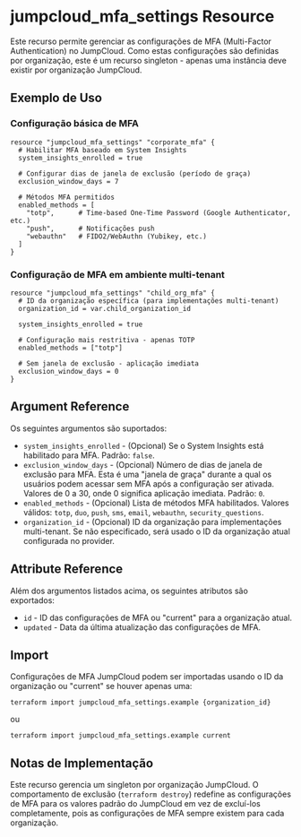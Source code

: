 # jumpcloud_mfa_settings Resource

Este recurso permite gerenciar as configurações de MFA (Multi-Factor Authentication) no JumpCloud. Como estas configurações são definidas por organização, este é um recurso singleton - apenas uma instância deve existir por organização JumpCloud.

## Exemplo de Uso

### Configuração básica de MFA

```hcl
resource "jumpcloud_mfa_settings" "corporate_mfa" {
  # Habilitar MFA baseado em System Insights
  system_insights_enrolled = true
  
  # Configurar dias de janela de exclusão (período de graça)
  exclusion_window_days = 7
  
  # Métodos MFA permitidos
  enabled_methods = [
    "totp",      # Time-based One-Time Password (Google Authenticator, etc.)
    "push",      # Notificações push
    "webauthn"   # FIDO2/WebAuthn (Yubikey, etc.)
  ]
}
```

### Configuração de MFA em ambiente multi-tenant

```hcl
resource "jumpcloud_mfa_settings" "child_org_mfa" {
  # ID da organização específica (para implementações multi-tenant)
  organization_id = var.child_organization_id
  
  system_insights_enrolled = true
  
  # Configuração mais restritiva - apenas TOTP
  enabled_methods = ["totp"]
  
  # Sem janela de exclusão - aplicação imediata
  exclusion_window_days = 0
}
```

## Argument Reference

Os seguintes argumentos são suportados:

* `system_insights_enrolled` - (Opcional) Se o System Insights está habilitado para MFA. Padrão: `false`.
* `exclusion_window_days` - (Opcional) Número de dias de janela de exclusão para MFA. Esta é uma "janela de graça" durante a qual os usuários podem acessar sem MFA após a configuração ser ativada. Valores de 0 a 30, onde 0 significa aplicação imediata. Padrão: `0`.
* `enabled_methods` - (Opcional) Lista de métodos MFA habilitados. Valores válidos: `totp`, `duo`, `push`, `sms`, `email`, `webauthn`, `security_questions`.
* `organization_id` - (Opcional) ID da organização para implementações multi-tenant. Se não especificado, será usado o ID da organização atual configurada no provider.

## Attribute Reference

Além dos argumentos listados acima, os seguintes atributos são exportados:

* `id` - ID das configurações de MFA ou "current" para a organização atual.
* `updated` - Data da última atualização das configurações de MFA.

## Import

Configurações de MFA JumpCloud podem ser importadas usando o ID da organização ou "current" se houver apenas uma:

```
terraform import jumpcloud_mfa_settings.example {organization_id}
```

ou

```
terraform import jumpcloud_mfa_settings.example current
```

## Notas de Implementação

Este recurso gerencia um singleton por organização JumpCloud. O comportamento de exclusão (`terraform destroy`) redefine as configurações de MFA para os valores padrão do JumpCloud em vez de excluí-los completamente, pois as configurações de MFA sempre existem para cada organização. 